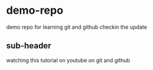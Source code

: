 # demo-repo

demo repo for learning git and github
checkin the update

## sub-header
watching this tutorial on youtube on git and github 